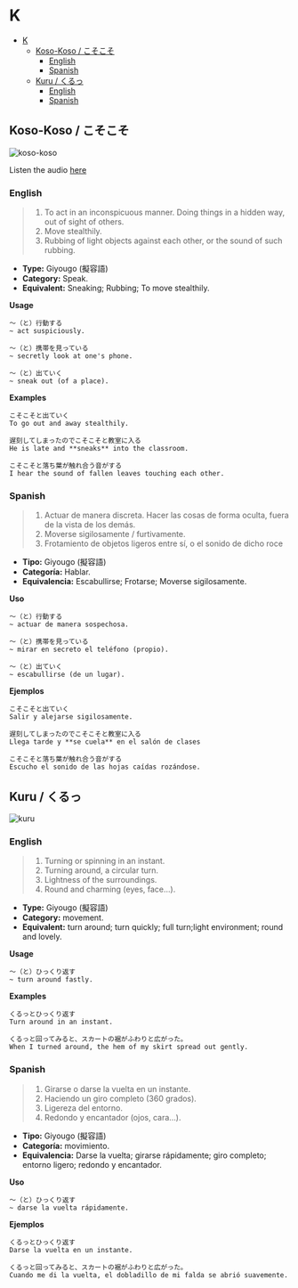 # K

- [K](#k)
  - [Koso-Koso / こそこそ](#koso-koso--こそこそ)
    - [English](#english)
    - [Spanish](#spanish)
  - [Kuru / くるっ](#kuru--くるっ)
    - [English](#english-1)
    - [Spanish](#spanish-1)

## Koso-Koso / こそこそ

![koso-koso](https://thumb.ac-illust.com/26/262484d602846f0d33e436290d876f7e_t.jpeg)

Listen the audio [here](http://assets.languagepod101.com/dictionary/japanese/audiomp3.php?kana=こそこそ)

### English

> 1. To act in an inconspicuous manner. Doing things in a hidden way, out of sight of others.
> 2. Move stealthily.
> 3. Rubbing of light objects against each other, or the sound of such rubbing.

- **Type:** Giyougo (擬容語)
- **Category:** Speak.
- **Equivalent:** Sneaking; Rubbing; To move stealthily.

**Usage**
```
〜（と）行動する
~ act suspiciously.

〜（と）携帯を見っている
~ secretly look at one's phone.

〜（と）出ていく
~ sneak out (of a place).
```

**Examples**
```
こそこそと出ていく
To go out and away stealthily.

遅刻してしまったのでこそこそと教室に入る
He is late and **sneaks** into the classroom.

こそこそと落ち葉が触れ合う音がする
I hear the sound of fallen leaves touching each other.
```

### Spanish

> 1. Actuar de manera discreta. Hacer las cosas de forma oculta, fuera de la vista de los demás.
> 2. Moverse sigilosamente / furtivamente. 
> 3. Frotamiento de objetos ligeros entre sí, o el sonido de dicho roce

- **Tipo:** Giyougo (擬容語)
- **Categoría:** Hablar.
- **Equivalencia:** Escabullirse; Frotarse; Moverse sigilosamente.

**Uso**
```
〜（と）行動する
~ actuar de manera sospechosa.

〜（と）携帯を見っている
~ mirar en secreto el teléfono (propio).

〜（と）出ていく
~ escabullirse (de un lugar).
```

**Ejemplos**
```
こそこそと出ていく
Salir y alejarse sigilosamente.

遅刻してしまったのでこそこそと教室に入る
Llega tarde y **se cuela** en el salón de clases

こそこそと落ち葉が触れ合う音がする
Escucho el sonido de las hojas caídas rozándose.
```

## Kuru / くるっ

![kuru](https://ei-raku.com/wp-content/uploads/2018/04/tadoku-gion-image2.jpg)

### English

> 1. Turning or spinning in an instant.
> 2. Turning around, a circular turn.
> 3. Lightness of the surroundings.
> 4. Round and charming (eyes, face…).

- **Type:** Giyougo (擬容語)
- **Category:** movement.
- **Equivalent:** turn around; turn quickly; full turn;light environment; round and lovely.

**Usage**
```
〜（と）ひっくり返す
~ turn around fastly.
```

**Examples**
```
くるっとひっくり返す
Turn around in an instant.

くるっと回ってみると、スカートの裾がふわりと広がった。
When I turned around, the hem of my skirt spread out gently.
```

### Spanish

> 1. Girarse o darse la vuelta en un instante.
> 2. Haciendo un giro completo (360 grados).
> 3. Ligereza del entorno.
> 4. Redondo y encantador (ojos, cara…).

- **Tipo:** Giyougo (擬容語)
- **Categoría:** movimiento.
- **Equivalencia:** Darse la vuelta; girarse rápidamente; giro completo; entorno ligero; redondo y encantador.

**Uso**
```
〜（と）ひっくり返す
~ darse la vuelta rápidamente.
```

**Ejemplos**
```
くるっとひっくり返す
Darse la vuelta en un instante.

くるっと回ってみると、スカートの裾がふわりと広がった。
Cuando me di la vuelta, el dobladillo de mi falda se abrió suavemente.
```
